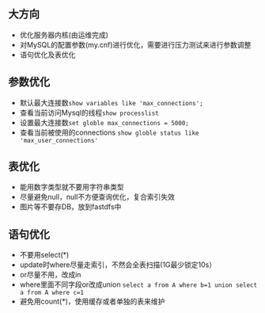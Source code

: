 ## 大方向
- 优化服务器内核(由运维完成)
- 对MySQL的配置参数(my.cnf)进行优化，需要进行压力测试来进行参数调整
- 语句优化及表优化

## 参数优化
- 默认最大连接数`show variables like 'max_connections';`
- 查看当前访问Mysql的线程`show processlist`
- 设置最大连接数`set globle max_connections = 5000;`
- 查看当前被使用的connections `show globle status like 'max_user_connections'`

## 表优化
- 能用数字类型就不要用字符串类型
- 尽量避免null，null不方便查询优化，复合索引失效
- 图片等不要存DB，放到fastdfs中

## 语句优化
- 不要用select(*)
- update时where尽量走索引，不然会全表扫描(1G最少锁定10s）
- or尽量不用，改成in
- where里面不同字段or改成union `select a from A where b=1 union select a from A where c=1`
- 避免用count(*)，使用缓存或者单独的表来维护
